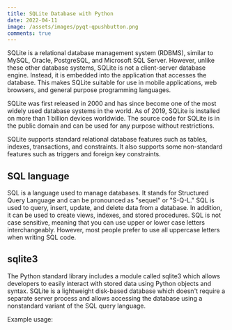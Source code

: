 ```yaml
---
title: SQLite Database with Python
date: 2022-04-11
image: /assets/images/pyqt-qpushbutton.png
comments: true
---
```

SQLite is a relational database management system (RDBMS), similar to MySQL, Oracle, PostgreSQL, and Microsoft SQL Server. However, unlike these other database systems, SQLite is not a client-server database engine. Instead, it is embedded into the application that accesses the database. This makes SQLite suitable for use in mobile applications, web browsers, and general purpose programming languages.

SQLite was first released in 2000 and has since become one of the most widely used database systems in the world. As of 2019, SQLite is installed on more than 1 billion devices worldwide. The source code for SQLite is in the public domain and can be used for any purpose without restrictions.

SQLite supports standard relational database features such as tables, indexes, transactions, and constraints. It also supports some non-standard features such as triggers and foreign key constraints.

## SQL language

SQL is a language used to manage databases. It stands for Structured Query Language and can be pronounced as "sequel" or "S-Q-L." SQL is used to query, insert, update, and delete data from a database. In addition, it can be used to create views, indexes, and stored procedures. SQL is not case sensitive, meaning that you can use upper or lower case letters interchangeably. However, most people prefer to use all uppercase letters when writing SQL code.


## sqlite3

The Python standard library includes a module called sqlite3 which allows developers to easily interact with stored data using Python objects and syntax.  SQLite is a lightweight disk-based database which doesn't require a separate server process and allows accessing the database using a nonstandard variant of the SQL query language.

Example usage:




